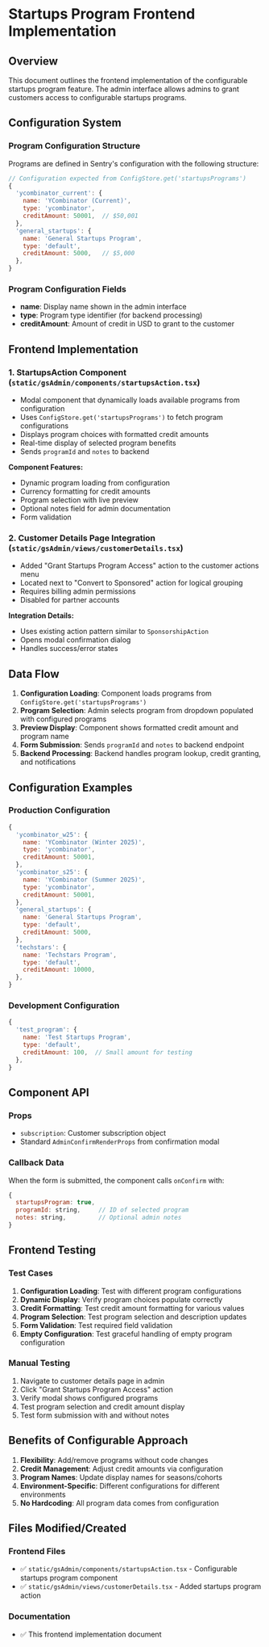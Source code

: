 # Startups Program Frontend Implementation

## Overview
This document outlines the frontend implementation of the configurable startups program feature. The admin interface allows admins to grant customers access to configurable startups programs.

## Configuration System

### Program Configuration Structure
Programs are defined in Sentry's configuration with the following structure:

```javascript
// Configuration expected from ConfigStore.get('startupsPrograms')
{
  'ycombinator_current': {
    name: 'YCombinator (Current)',
    type: 'ycombinator',
    creditAmount: 50001,  // $50,001
  },
  'general_startups': {
    name: 'General Startups Program',
    type: 'default',
    creditAmount: 5000,   // $5,000
  },
}
```

### Program Configuration Fields
- **name**: Display name shown in the admin interface
- **type**: Program type identifier (for backend processing)
- **creditAmount**: Amount of credit in USD to grant to the customer

## Frontend Implementation

### 1. StartupsAction Component (`static/gsAdmin/components/startupsAction.tsx`)
- Modal component that dynamically loads available programs from configuration
- Uses `ConfigStore.get('startupsPrograms')` to fetch program configurations
- Displays program choices with formatted credit amounts
- Real-time display of selected program benefits
- Sends `programId` and `notes` to backend

**Component Features:**
- Dynamic program loading from configuration
- Currency formatting for credit amounts
- Program selection with live preview
- Optional notes field for admin documentation
- Form validation

### 2. Customer Details Page Integration (`static/gsAdmin/views/customerDetails.tsx`)
- Added "Grant Startups Program Access" action to the customer actions menu
- Located next to "Convert to Sponsored" action for logical grouping
- Requires billing admin permissions
- Disabled for partner accounts

**Integration Details:**
- Uses existing action pattern similar to `SponsorshipAction`
- Opens modal confirmation dialog
- Handles success/error states

## Data Flow

1. **Configuration Loading**: Component loads programs from `ConfigStore.get('startupsPrograms')`
2. **Program Selection**: Admin selects program from dropdown populated with configured programs
3. **Preview Display**: Component shows formatted credit amount and program name
4. **Form Submission**: Sends `programId` and `notes` to backend endpoint
5. **Backend Processing**: Backend handles program lookup, credit granting, and notifications

## Configuration Examples

### Production Configuration
```javascript
{
  'ycombinator_w25': {
    name: 'YCombinator (Winter 2025)',
    type: 'ycombinator',
    creditAmount: 50001,
  },
  'ycombinator_s25': {
    name: 'YCombinator (Summer 2025)',
    type: 'ycombinator',
    creditAmount: 50001,
  },
  'general_startups': {
    name: 'General Startups Program',
    type: 'default',
    creditAmount: 5000,
  },
  'techstars': {
    name: 'Techstars Program',
    type: 'default',
    creditAmount: 10000,
  },
}
```

### Development Configuration
```javascript
{
  'test_program': {
    name: 'Test Startups Program',
    type: 'default',
    creditAmount: 100,  // Small amount for testing
  },
}
```

## Component API

### Props
- `subscription`: Customer subscription object
- Standard `AdminConfirmRenderProps` from confirmation modal

### Callback Data
When the form is submitted, the component calls `onConfirm` with:
```javascript
{
  startupsProgram: true,
  programId: string,     // ID of selected program
  notes: string,         // Optional admin notes
}
```

## Frontend Testing

### Test Cases
1. **Configuration Loading**: Test with different program configurations
2. **Dynamic Display**: Verify program choices populate correctly
3. **Credit Formatting**: Test credit amount formatting for various values
4. **Program Selection**: Test program selection and description updates
5. **Form Validation**: Test required field validation
6. **Empty Configuration**: Test graceful handling of empty program configuration

### Manual Testing
1. Navigate to customer details page in admin
2. Click "Grant Startups Program Access" action
3. Verify modal shows configured programs
4. Test program selection and credit amount display
5. Test form submission with and without notes

## Benefits of Configurable Approach

1. **Flexibility**: Add/remove programs without code changes
2. **Credit Management**: Adjust credit amounts via configuration
3. **Program Names**: Update display names for seasons/cohorts
4. **Environment-Specific**: Different configurations for different environments
5. **No Hardcoding**: All program data comes from configuration

## Files Modified/Created

### Frontend Files
- ✅ `static/gsAdmin/components/startupsAction.tsx` - Configurable startups program component
- ✅ `static/gsAdmin/views/customerDetails.tsx` - Added startups program action

### Documentation
- ✅ This frontend implementation document
